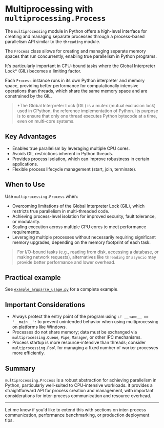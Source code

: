 # Multiprocessing with `multiprocessing.Process`

The `multiprocessing` module in Python offers a high-level interface for creating and managing separate processes through a process-based parallelism API similar to the `threading` module. 

The `Process` class allows for creating and managing separate memory spaces that run concurrently, enabling true parallelism in Python programs. 

It's particularly important in CPU-bound tasks where the Global Interpreter Lock* (GIL) becomes a limiting factor. 

Each `Process` instance runs in its own Python interpreter and memory space, providing better performance for computationally intensive operations than threads, which share the same memory space and are constrained by the GIL.

> *The Global Interpreter Lock (GIL) is a mutex (mutual exclusion lock) used in CPython, the reference implementation of Python. Its purpose is to ensure that only one thread executes Python bytecode at a time, even on multi-core systems.

## Key Advantages

- Enables true parallelism by leveraging multiple CPU cores.
- Avoids GIL restrictions inherent in Python threads.
- Provides process isolation, which can improve robustness in certain applications.
- Flexible process lifecycle management (start, join, terminate).

## When to Use

Use `multiprocessing.Process` when:

- Overcoming limitations of the Global Interpreter Lock (GIL), which restricts true parallelism in multi-threaded code.
- Achieving process-level isolation for improved security, fault tolerance, or modularity.
- Scaling execution across multiple CPU cores to meet performance requirements.
- Leveraging multiple processes without necessarily requiring significant memory upgrades, depending on the memory footprint of each task.

> For I/O-bound tasks (e.g., reading from disk, accessing a database, or making network requests), alternatives like `threading` or `asyncio` may provide better performance and lower overhead.

## Practical example

See [`example_argparse_usage.py`](./multiprocessing.Process.py) for a complete example.

## Important Considerations

- Always protect the entry point of the program using `if __name__ == '__main__':` to prevent unintended behavior when using multiprocessing on platforms like Windows.
- Processes do not share memory; data must be exchanged via `multiprocessing.Queue`, `Pipe`, `Manager`, or other IPC mechanisms.
- Process startup is more resource-intensive than threads; consider `multiprocessing.Pool` for managing a fixed number of worker processes more efficiently.

## Summary

`multiprocessing.Process` is a robust abstraction for achieving parallelism in Python, particularly well-suited to CPU-intensive workloads. It provides a straightforward API for process creation and management, with important considerations for inter-process communication and resource overhead.

---

Let me know if you'd like to extend this with sections on inter-process communication, performance benchmarking, or production deployment tips.
